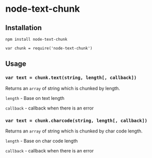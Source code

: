 # node-text-chunk

## Installation

```
npm install node-text-chunk
```

```
var chunk = require('node-text-chunk')
```

## Usage

### `var text = chunk.text(string, length[, callback])`

Returns an `array` of string which is chunked by length.

`length` - Base on text length

`callback` - callback when there is an error

### `var text = chunk.charcode(string, length[, callback])`

Returns an `array` of string which is chunked by char code length.

`length` - Base on char code length

`callback` - callback when there is an error